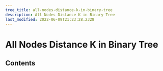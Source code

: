 ```yaml
---
tree_title: all-nodes-distance-k-in-binary-tree
description: All Nodes Distance K in Binary Tree
last_modified: 2022-06-09T21:23:28.2328
---
```


# All Nodes Distance K in Binary Tree

## Contents
